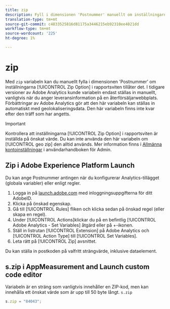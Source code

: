 ```yaml
---
title: zip
description: Fyll i dimensionen 'Postnummer' manuellt om inställningarna för rapportsviten tillåter det.
translation-type: tm+mt
source-git-commit: c4833525816d81175a3446215eb92310ee4021dd
workflow-type: tm+mt
source-wordcount: '225'
ht-degree: 1%

---
```



# zip

Med `zip` variabeln kan du manuellt fylla i dimensionen &#39;Postnummer&#39; om inställningarna [!UICONTROL Zip Option] i rapportsviten tillåter det. I tidigare versioner av Adobe Analytics kunde variabeln endast ställas in manuellt, vanligtvis när du anger leveransinformation på en återförsäljarwebbplats. Förbättringar av Adobe Analytics gör att den här variabeln kan ställas in automatiskt med geolokaliseringsdata. Den här variabeln finns inte kvar efter den träff som har angetts.

>[!IMPORTANT]
>
>Kontrollera att inställningarna [!UICONTROL Zip Option] i rapportsviten är inställda på önskat värde. Du kan inte använda den här variabeln om [!UICONTROL geo zip] den alltid används. Mer information finns i [Allmänna kontoinställningar](/help/admin/admin/general-acct-settings-admin.md) i användarhandboken för Admin.

## Zip i Adobe Experience Platform Launch

Du kan ange Postnummer antingen när du konfigurerar Analytics-tillägget (globala variabler) eller enligt regler.

1. Logga in på [launch.adobe.com](https://launch.adobe.com) med inloggningsuppgifterna för ditt AdobeID.
2. Klicka på önskad egenskap.
3. Gå till [!UICONTROL Rules] fliken och klicka sedan på önskad regel (eller skapa en regel).
4. Under [!UICONTROL Actions]klickar du på en befintlig [!UICONTROL Adobe Analytics - Set Variables] åtgärd eller på +-ikonen.
5. Ställ in listrutan [!UICONTROL Extension] på Adobe Analytics och [!UICONTROL Action Type] till [!UICONTROL Set Variables].
6. Leta rätt på [!UICONTROL Zip] avsnittet.

Du kan ställa in postkoden på valfritt strängvärde, inklusive dataelement.

## s.zip i AppMeasurement and Launch custom code editor

Variabeln är en sträng som vanligtvis innehåller en ZIP-kod, men kan innehålla ett önskat värde som är upp till 50 byte långt. `s.zip`

```js
s.zip = "84043";
```
